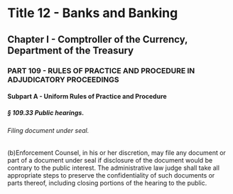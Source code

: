 
# Title 12 - Banks and Banking
## Chapter I - Comptroller of the Currency, Department of the Treasury
### PART 109 - RULES OF PRACTICE AND PROCEDURE IN ADJUDICATORY PROCEEDINGS
#### Subpart A - Uniform Rules of Practice and Procedure
##### § 109.33 Public hearings.
###### Filing document under seal.

(b)Enforcement Counsel, in his or her discretion, may file any document or part of a document under seal if disclosure of the document would be contrary to the public interest. The administrative law judge shall take all appropriate steps to preserve the confidentiality of such documents or parts thereof, including closing portions of the hearing to the public.
